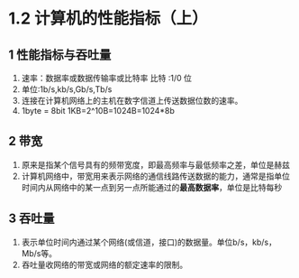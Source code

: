 # 1.2 计算机的性能指标（上）

## 1 性能指标与吞吐量

1. 速率：数据率或数据传输率或比特率 比特 :1/0 位 
2. 单位:1b/s,kb/s,Gb/s,Tb/s 
3. 连接在计算机网络上的主机在数字信道上传送数据位数的速率。 
4. 1byte = 8bit 1KB=2^10B=1024B=1024\*8b

## 2 带宽

1. 原来是指某个信号具有的频带宽度，即最高频率与最低频率之差，单位是赫兹 
2. 计算机网络中，带宽用来表示网络的通信线路传送数据的能力，通常是指单位时间内从网络中的某一点到另一点所能通过的**最高数据率**，单位是比特每秒 

## 3 吞吐量

1. 表示单位时间内通过某个网络\(或信道，接口\)的数据量。单位b/s，kb/s，Mb/s等。 
2. 吞吐量收网络的带宽或网络的额定速率的限制。 

